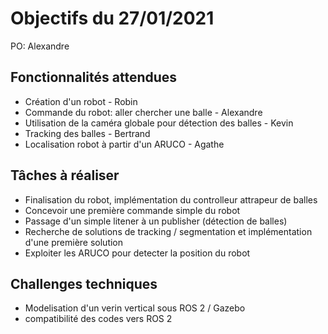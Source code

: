 # Objectifs du 27/01/2021

PO: Alexandre

## Fonctionnalités attendues

* Création d'un robot - Robin
* Commande du robot: aller chercher une balle - Alexandre
* Utilisation de la caméra globale pour détection des balles - Kevin
* Tracking des balles - Bertrand
* Localisation robot à partir d'un ARUCO - Agathe

## Tâches à réaliser

* Finalisation du robot, implémentation du controlleur attrapeur de balles
* Concevoir une première commande simple du robot
* Passage d'un simple litener à un publisher (détection de balles)
* Recherche de solutions de tracking / segmentation et implémentation d'une première solution
* Exploiter les ARUCO pour detecter la position du robot


## Challenges techniques

* Modelisation d'un verin vertical sous ROS 2 / Gazebo
* compatibilité des codes vers ROS 2